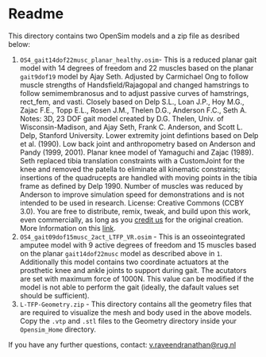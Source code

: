 # Readme
This directory contains two OpenSim models and a zip file as desribed below:

1. `OS4_gait14dof22musc_planar_healthy.osim`- This is a reduced planar gait model with 14 degrees of freedom and 22 muscles based on the planar `gait9dof19` model by Ajay Seth. Adjusted by Carmichael Ong to follow muscle strengths of Handsfield/Rajagopal and changed hamstrings to follow semimembranosus and to adjust passive curves of hamstrings, rect_fem, and vasti. Closely based on Delp S.L., Loan J.P., Hoy M.G., Zajac F.E., Topp E.L., Rosen J.M., Thelen D.G., Anderson F.C., Seth A. Notes: 3D, 23 DOF gait model created by D.G. Thelen, Univ. of Wisconsin-Madison, and Ajay Seth, Frank C. Anderson, and Scott L. Delp, Stanford University. Lower extremity joint defintions based on Delp et al. (1990). Low back joint and anthropometry based on Anderson and Pandy (1999, 2001). Planar knee model of Yamaguchi and Zajac (1989). Seth replaced tibia translation constraints with a CustomJoint for the knee and removed the patella to eliminate all kinematic constraints; insertions of the quadrucepts are handled with moving points in the tibia frame as defined by Delp 1990. Number of muscles was reduced by Anderson to improve simulation speed for demonstrations and is not intended to be used in research. License: Creative Commons (CCBY 3.0). You are free to distribute, remix, tweak, and build upon this work, even commercially, as long as you [credit us](http://creativecommons.org/licenses/by/3.0/) for the original creation.  More Information on this [link](http://simtk-confluence.stanford.edu:8080/display/OpenSim/Gait+2392+and+2354+Models).
2. `OS4_gait09dof15musc_2act_LTFP_VR.osim` - This is an osseointegrated amputee model with 9 active degrees of freedom and 15 muscles based on the planar `gait14dof22musc` model as described above in `1`.  Additionally this model contains two coordinate actuators at the prosthetic knee and ankle joints to support during gait. The acutators are set with maximum force of 1000N. This value can be modified if the model is not able to perform the gait (ideally, the dafault values set should be sufficient).
3. `L-TFP-Geometry.zip` - This directory contains all the geometry files that are required to visualize the mesh and body used in the above models. Copy the `.vtp` and `.stl` files to the Geometry directory inside your `Opensim_Home` directory.


If you have any further questions, contact: v.raveendranathan@rug.nl
